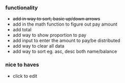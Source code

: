 ### functionality
- ~~add in way to sort, basic up/down arrows~~
- add in the math function to figure out pay amount
- add total
- add way to show proportion to pay
- add input to enter the amount to pay/be distributed
- add way to clear all data
- add way to sort eg. asc, desc both name/balance

### nice to haves
- click to edit
